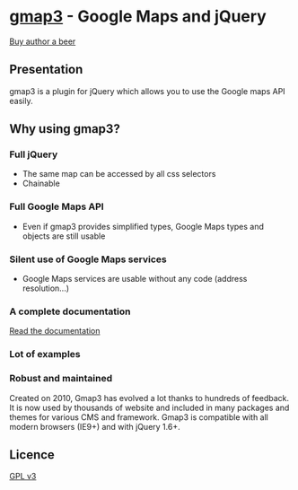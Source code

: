 [gmap3](http://gmap3.net/) - Google Maps and jQuery
===================================================

[Buy author a beer](https://www.paypal.com/cgi-bin/webscr?cmd=_s-xclick&hosted_button_id=WCUX27CFV79S2)

Presentation
------------

gmap3 is a plugin for jQuery which allows you to use the Google maps API easily.

Why using gmap3?
----------------

### Full jQuery
 - The same map can be accessed by all css selectors
 - Chainable

### Full Google Maps API
 - Even if gmap3 provides simplified types, Google Maps types and objects are still usable

### Silent use of Google Maps services
 - Google Maps services are usable without any code (address resolution...)

### A complete documentation
 [Read the documentation](http://gmap3.net/)

### Lot of examples

### Robust and maintained

Created on 2010, Gmap3 has evolved a lot thanks to hundreds of feedback.
It is now used by thousands of website and included in many packages and themes for various CMS and framework.
Gmap3 is compatible with all modern browsers (IE9+) and with jQuery 1.6+.

Licence
-------
[GPL v3](http://www.gnu.org/licenses/gpl.html)